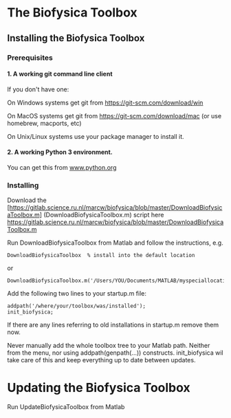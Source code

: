 # The Biofysica Toolbox

## Installing the Biofysica Toolbox

### Prerequisites

#### 1. A working git command line client

If you don't have one:

On Windows systems get git from https://git-scm.com/download/win

On MacOS systems get git from https://git-scm.com/download/mac
(or use homebrew, macports, etc)

On Unix/Linux systems use your package manager to install it.

#### 2. A working Python 3 environment.

You can get this from www.python.org

### Installing

Download the [https://gitlab.science.ru.nl/marcw/biofysica/blob/master/DownloadBiofysicaToolbox.m] (DownloadBiofysicaToolbox.m) script here
https://gitlab.science.ru.nl/marcw/biofysica/blob/master/DownloadBiofysicaToolbox.m

Run DownloadBiofysicaToolbox from Matlab and follow the instructions, e.g.
```
DownloadBiofysicaToolbox  % install into the default location 
```
or
```
DownloadBiofysicaToolbox.m('/Users/YOU/Documents/MATLAB/myspeciallocation')
```

Add the following two lines to your startup.m file:
```
addpath('/where/your/toolbox/was/installed');
init_biofysica;
```

If there are any lines referring to old installations in startup.m remove them now.

Never manually add the whole toolbox tree to your Matlab path. Neither from the
menu, nor using addpath(genpath(...)) constructs. init_biofysica wil take care of this and
keep everything up to date between updates.


# Updating the Biofysica Toolbox

Run UpdateBiofysicaToolbox from Matlab




